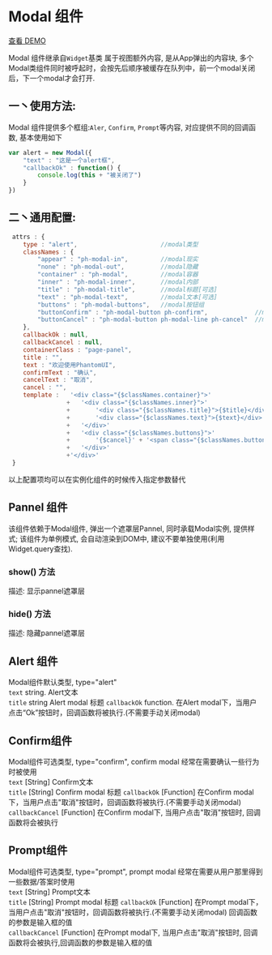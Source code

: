 Modal 组件  
=== 
[查看 DEMO](http://t-phantom.github.io/PhantomUI/modal/)  

Modal 组件继承自`Widget`基类 属于视图额外内容, 是从App弹出的内容块, 多个Modal类组件同时被呼起时，会按先后顺序被缓存在队列中，前一个modal关闭后，下一个modal才会打开.  
## 一丶使用方法: 
Modal 组件提供多个框组:`Aler`, `Confirm`, `Prompt`等内容, 对应提供不同的回调函数, 基本使用如下
```javascript
var alert = new Modal({
    "text" : "这是一个alert框",
    "callbackOk" : function() {
        console.log(this + "被关闭了")
    }
})
```     

## 二丶通用配置:  
```javascript
 attrs : {
    type : "alert",                       //modal类型
    classNames : {
        "appear" : "ph-modal-in",         //modal现实
        "none" : "ph-modal-out",          //modal隐藏
        "container" : "ph-modal",         //modal容器
        "inner" : "ph-modal-inner",       //modal内部
        "title" : "ph-modal-title",       //modal标题[可选]
        "text" : "ph-modal-text",         //modal文本[可选]
        "buttons" : "ph-modal-buttons",   //modal按钮组
        "buttonConfirm" : "ph-modal-button ph-confirm",             //modal确认按钮
        "buttonCancel" : "ph-modal-button ph-modal-line ph-cancel"  //modal取消按钮
    },
    callbackOk : null,
    callbackCancel : null,
    containerClass : "page-panel",
    title : "",
    text : "欢迎使用PhantomUI",
    confirmText : "确认",
    cancelText : "取消",
    cancel : "",
    template :   '<div class="{$classNames.container}">'
                +   '<div class="{$classNames.inner}">'
                +       '<div class="{$classNames.title}">{$title}</div>'
                +       '<div class="{$classNames.text}">{$text}</div>'
                +   '</div>'
                +   '<div class="{$classNames.buttons}">'
                +       '{$cancel}' + '<span class="{$classNames.buttonConfirm}">{$confirmText}</span>'
                +   '</div>'
                +'</div>'
 }
```  
以上配置项均可以在实例化组件的时候传入指定参数替代  

## Pannel 组件  
该组件依赖于Modal组件, 弹出一个遮罩层Pannel, 同时承载Modal实例, 提供样式; 该组件为单例模式, 会自动渲染到DOM中, 建议不要单独使用(利用Widget.query查找). 
### show() 方法 
描述: 显示pannel遮罩层  
### hide() 方法  
描述: 隐藏pannel遮罩层  

## Alert 组件  
Modal组件默认类型, type="alert"  
`text` string. Alert文本  
`title`  string Alert modal 标题
`callbackOk`  function. 在Alert modal下，当用户点击“Ok”按钮时，回调函数将被执行.(不需要手动关闭modal)    

## Confirm组件  
Modal组件可选类型, type="confirm", confirm modal 经常在需要确认一些行为时被使用  
`text` [String] Confirm文本  
`title`  [String] Confirm modal 标题
`callbackOk`  [Function] 在Confirm modal下，当用户点击"取消"按钮时，回调函数将被执行.(不需要手动关闭modal)    
`callbackCancel` [Function] 在Confirm modal下, 当用户点击"取消"按钮时, 回调函数将会被执行  

## Prompt组件  
Modal组件可选类型, type="prompt", prompt modal 经常在需要从用户那里得到一些数据/答案时使用  
`text` [String] Prompt文本  
`title`  [String] Prompt modal 标题
`callbackOk`  [Function] 在Prompt modal下，当用户点击"取消"按钮时，回调函数将被执行.(不需要手动关闭modal) 回调函数的参数是输入框的值   
`callbackCancel` [Function] 在Prompt modal下, 当用户点击"取消"按钮时, 回调函数将会被执行,回调函数的参数是输入框的值  








